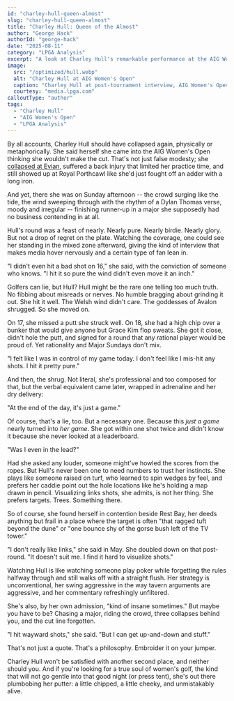 ```yaml
---
id: "charley-hull-queen-almost"
slug: "charley-hull-queen-almost"
title: "Charley Hull: Queen of the Almost"
author: "George Hack"
authorId: "george-hack"
date: "2025-08-11"
category: "LPGA Analysis"
excerpt: "A look at Charley Hull's remarkable performance at the AIG Women's Open, where she defied expectations and nearly claimed victory"
image:
  src: "/optimized/hull.webp"
  alt: "Charley Hull at AIG Women's Open"
  caption: "Charley Hull at post-tournament interview, AIG Women's Open."
  courtesy: "media.lpga.com"
calloutType: "author"
tags:
  - "Charley Hull"
  - "AIG Women's Open"
  - "LPGA Analysis"
---
```


By all accounts, Charley Hull should have collapsed again, physically or metaphorically. She said herself she came into the AIG Women's Open thinking she wouldn't make the cut. That's not just false modesty; she [collapsed at Evian](https://www.skratch.golf/news/news/charley-hull-evian-illness-update-womens-scottish-open), suffered a back injury that limited her practice time, and still showed up at Royal Porthcawl like she'd just fought off an adder with a long iron.

And yet, there she was on Sunday afternoon -- the crowd surging like the tide, the wind sweeping through with the rhythm of a Dylan Thomas verse, moody and irregular -- finishing runner-up in a major she supposedly had no business contending in at all.

Hull's round was a feast of nearly. Nearly pure. Nearly birdie. Nearly glory. But not a drop of regret on the plate. Watching the coverage, one could see her standing in the mixed zone afterward, giving the kind of interview that makes media hover nervously and a certain type of fan lean in.

"I didn't even hit a bad shot on 16," she said, with the conviction of someone who knows. "I hit it so pure the wind didn't even move it an inch."

Golfers can lie, but Hull? Hull might be the rare one telling too much truth. No fibbing about misreads or nerves. No humble bragging about grinding it out. She hit it well. The Welsh wind didn't care. The goddesses of Avalon shrugged. So she moved on.

On 17, she missed a putt she struck well. On 18, she had a high chip over a bunker that would give anyone but Grace Kim flop sweats. She got it close, didn't hole the putt, and signed for a round that any rational player would be proud of. Yet rationality and Major Sundays don't mix.

"I felt like I was in control of my game today. I don't feel like I mis-hit any shots. I hit it pretty pure."

And then, the shrug. Not literal, she's professional and too composed for that, but the verbal equivalent came later, wrapped in adrenaline and her dry delivery:

"At the end of the day, it's just a game."

Of course, that's a lie, too. But a necessary one. Because this *just a game* nearly turned into *her game*. She got within one shot twice and didn't know it because she never looked at a leaderboard.

"Was I even in the lead?"

Had she asked any louder, someone might've howled the scores from the ropes. But Hull's never been one to need numbers to trust her instincts. She plays like someone raised on turf, who learned to spin wedges by feel, and prefers her caddie point out the hole locations like he's holding a map drawn in pencil. Visualizing links shots, she admits, is not her thing. She prefers targets. Trees. Something there.

So of course, she found herself in contention beside Rest Bay, her deeds anything but frail in a place where the target is often "that ragged tuft beyond the dune" or "one bounce shy of the gorse bush left of the TV tower."

"I don't really like links," she said in May. She doubled down on that post-round. "It doesn't suit me. I find it hard to visualize shots."

Watching Hull is like watching someone play poker while forgetting the rules halfway through and still walks off with a straight flush. Her strategy is unconventional, her swing aggressive in the way tavern arguments are aggressive, and her commentary refreshingly unfiltered.

She's also, by her own admission, "kind of insane sometimes." But maybe you have to be? Chasing a major, riding the crowd, three collapses behind you, and the cut line forgotten.

"I hit wayward shots," she said. "But I can get up-and-down and stuff."

That's not just a quote. That's a philosophy. Embroider it on your jumper.

Charley Hull won't be satisfied with another second place, and neither should you. And if you're looking for a true soul of women's golf, the kind that will not go gentle into that good night (or press tent), she's out there plumbobing her putter: a little chipped, a little cheeky, and unmistakably alive.

